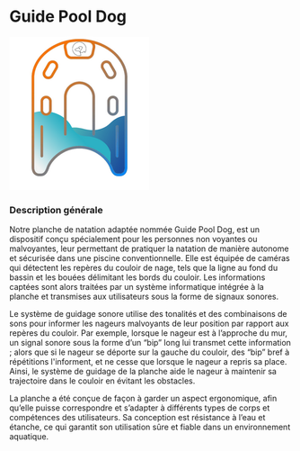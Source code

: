 # Guide Pool Dog

![alt text](media/logo.PNG)

### Description générale

Notre planche de natation adaptée nommée Guide Pool Dog, est un dispositif conçu spécialement pour les personnes non voyantes ou malvoyantes, leur permettant de pratiquer la natation de manière autonome et sécurisée dans une piscine conventionnelle. Elle est équipée de caméras qui détectent les repères du couloir de nage, tels que la ligne au fond du bassin et les bouées délimitant les bords du couloir. Les informations captées sont alors traitées par un système informatique intégrée à la planche et transmises aux utilisateurs sous la forme de signaux sonores. 

Le système de guidage sonore utilise des tonalités et des combinaisons de sons pour informer les nageurs malvoyants de leur position par rapport aux repères du couloir. Par exemple, lorsque le nageur est à l’approche du mur, un signal sonore sous la forme d’un “bip” long lui transmet cette information ; alors que si le nageur se déporte sur la gauche du couloir, des “bip” bref à répétitions l'informent, et ne cesse que lorsque le nageur a repris sa place. Ainsi, le système de guidage de la planche aide le nageur à maintenir sa trajectoire dans le couloir en évitant les obstacles. 

La planche a été conçue de façon à garder un aspect ergonomique, afin qu’elle puisse correspondre et s’adapter à différents types de corps et compétences des utilisateurs. Sa conception est résistance à l’eau et étanche, ce qui garantit son utilisation sûre et fiable dans un environnement aquatique. 




